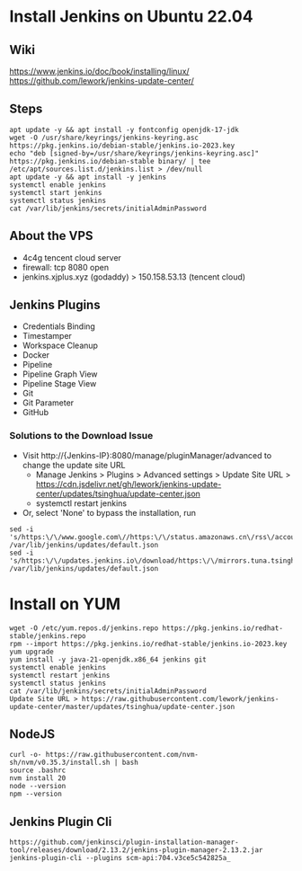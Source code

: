 # Install Jenkins on Ubuntu 22.04

## Wiki
https://www.jenkins.io/doc/book/installing/linux/
https://github.com/lework/jenkins-update-center/

## Steps
```shell
apt update -y && apt install -y fontconfig openjdk-17-jdk
wget -O /usr/share/keyrings/jenkins-keyring.asc https://pkg.jenkins.io/debian-stable/jenkins.io-2023.key
echo "deb [signed-by=/usr/share/keyrings/jenkins-keyring.asc]" https://pkg.jenkins.io/debian-stable binary/ | tee /etc/apt/sources.list.d/jenkins.list > /dev/null
apt update -y && apt install -y jenkins
systemctl enable jenkins
systemctl start jenkins
systemctl status jenkins
cat /var/lib/jenkins/secrets/initialAdminPassword
```

## About the VPS
- 4c4g tencent cloud server
- firewall: tcp 8080 open
- jenkins.xjplus.xyz (godaddy) > 150.158.53.13 (tencent cloud)

## Jenkins Plugins
- Credentials Binding
- Timestamper
- Workspace Cleanup
- Docker
- Pipeline
- Pipeline Graph View
- Pipeline Stage View
- Git
- Git Parameter
- GitHub

### Solutions to the Download Issue
- Visit http://{Jenkins-IP}:8080/manage/pluginManager/advanced to change the update site URL
  - Manage Jenkins > Plugins > Advanced settings > Update Site URL > https://cdn.jsdelivr.net/gh/lework/jenkins-update-center/updates/tsinghua/update-center.json
  - systemctl restart jenkins
- Or, select 'None' to bypass the installation, run
```shell
sed -i 's/https:\/\/www.google.com\//https:\/\/status.amazonaws.cn\/rss\/account.rss/g' /var/lib/jenkins/updates/default.json
sed -i 's/https:\/\/updates.jenkins.io\/download/https:\/\/mirrors.tuna.tsinghua.edu.cn\/jenkins/g' /var/lib/jenkins/updates/default.json
```

# Install on YUM
```shell
wget -O /etc/yum.repos.d/jenkins.repo https://pkg.jenkins.io/redhat-stable/jenkins.repo
rpm --import https://pkg.jenkins.io/redhat-stable/jenkins.io-2023.key
yum upgrade
yum install -y java-21-openjdk.x86_64 jenkins git
systemctl enable jenkins
systemctl restart jenkins
systemctl status jenkins
cat /var/lib/jenkins/secrets/initialAdminPassword
Update Site URL > https://raw.githubusercontent.com/lework/jenkins-update-center/master/updates/tsinghua/update-center.json
```

## NodeJS
```shell
curl -o- https://raw.githubusercontent.com/nvm-sh/nvm/v0.35.3/install.sh | bash
source .bashrc
nvm install 20
node --version
npm --version
```

## Jenkins Plugin Cli
```shell
https://github.com/jenkinsci/plugin-installation-manager-tool/releases/download/2.13.2/jenkins-plugin-manager-2.13.2.jar
jenkins-plugin-cli --plugins scm-api:704.v3ce5c542825a_
```
